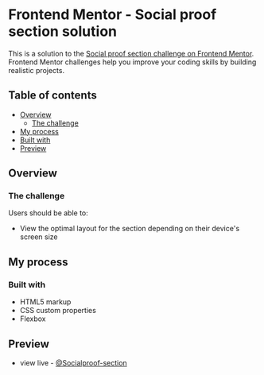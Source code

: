# Frontend Mentor - Social proof section solution

This is a solution to the [Social proof section challenge on Frontend Mentor](https://www.frontendmentor.io/challenges/social-proof-section-6e0qTv_bA). Frontend Mentor challenges help you improve your coding skills by building realistic projects. 

## Table of contents

- [Overview](#overview)
  - [The challenge](#the-challenge)
 - [My process](#my-process)
  - [Built with](#built-with)
 - [Preview](#Preview)

## Overview

### The challenge

Users should be able to:

- View the optimal layout for the section depending on their device's screen size


## My process

### Built with

- HTML5 markup
- CSS custom properties
- Flexbox


## Preview

- view live  - [@Socialproof-section](https://jer254.github.io/Socialproof-section)

